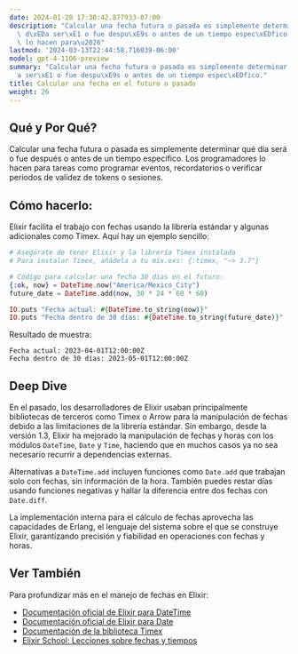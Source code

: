 ```yaml
---
date: 2024-01-20 17:30:42.877933-07:00
description: "Calcular una fecha futura o pasada es simplemente determinar qu\xE9\
  \ d\xEDa ser\xE1 o fue despu\xE9s o antes de un tiempo espec\xEDfico. Los programadores\
  \ lo hacen para\u2026"
lastmod: '2024-03-13T22:44:58.716039-06:00'
model: gpt-4-1106-preview
summary: "Calcular una fecha futura o pasada es simplemente determinar qu\xE9 d\xED\
  a ser\xE1 o fue despu\xE9s o antes de un tiempo espec\xEDfico."
title: Calcular una fecha en el futuro o pasado
weight: 26
---
```


## Qué y Por Qué?

Calcular una fecha futura o pasada es simplemente determinar qué día será o fue después o antes de un tiempo específico. Los programadores lo hacen para tareas como programar eventos, recordatorios o verificar períodos de validez de tokens o sesiones.

## Cómo hacerlo:

Elixir facilita el trabajo con fechas usando la librería estándar y algunas adicionales como Timex. Aquí hay un ejemplo sencillo:

```elixir
# Asegúrate de tener Elixir y la librería Timex instalada
# Para instalar Timex, añádela a tu mix.exs: {:timex, "~> 3.7"}

# Código para calcular una fecha 30 días en el futuro:
{:ok, now} = DateTime.now("America/Mexico_City")
future_date = DateTime.add(now, 30 * 24 * 60 * 60)

IO.puts "Fecha actual: #{DateTime.to_string(now)}"
IO.puts "Fecha dentro de 30 días: #{DateTime.to_string(future_date)}"
```

Resultado de muestra:

```
Fecha actual: 2023-04-01T12:00:00Z
Fecha dentro de 30 días: 2023-05-01T12:00:00Z
```

## Deep Dive

En el pasado, los desarrolladores de Elixir usaban principalmente bibliotecas de terceros como Timex o Arrow para la manipulación de fechas debido a las limitaciones de la librería estándar. Sin embargo, desde la versión 1.3, Elixir ha mejorado la manipulación de fechas y horas con los módulos `DateTime`, `Date` y `Time`, haciendo que en muchos casos ya no sea necesario recurrir a dependencias externas.

Alternativas a `DateTime.add` incluyen funciones como `Date.add` que trabajan solo con fechas, sin información de la hora. También puedes restar días usando funciones negativas y hallar la diferencia entre dos fechas con `Date.diff`.

La implementación interna para el cálculo de fechas aprovecha las capacidades de Erlang, el lenguaje del sistema sobre el que se construye Elixir, garantizando precisión y fiabilidad en operaciones con fechas y horas.

## Ver También

Para profundizar más en el manejo de fechas en Elixir:

- [Documentación oficial de Elixir para DateTime](https://hexdocs.pm/elixir/DateTime.html)
- [Documentación oficial de Elixir para Date](https://hexdocs.pm/elixir/Date.html)
- [Documentación de la biblioteca Timex](https://hexdocs.pm/timex/Timex.html)
- [Elixir School: Lecciones sobre fechas y tiempos](https://elixirschool.com/es/lessons/basics/date-time/)
